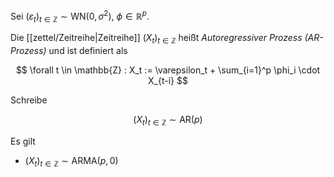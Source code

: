 
Sei $(\varepsilon_t)_{t \in \mathbb{Z}} \sim \text{WN}(0, \sigma^2)$, $\phi \in \mathbb{R}^p$.

Die [[zettel/Zeitreihe|Zeitreihe]] $(X_t)_{t \in \mathbb{Z}}$ heißt *Autoregressiver Prozess (AR-Prozess)* und ist definiert als

$$
	\forall t \in \mathbb{Z} : X_t := \varepsilon_t + \sum_{i=1}^p \phi_i \cdot X_{t-i}
$$

Schreibe

$$
	(X_t)_{t \in \mathbb{Z}} \sim \text{AR}(p)
$$

Es gilt
- $(X_t)_{t \in \mathbb{Z}} \sim \text{ARMA}(p, 0)$